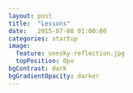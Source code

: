 ```yaml
---
layout: post
title:  "Lessons"
date:   2015-07-08 01:00:00
categories: startup
image:
  feature: onesky-reflection.jpg
  topPosition: 0px
bgContrast: dark
bgGradientOpacity: darker
---
```

